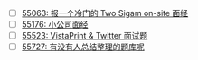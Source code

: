 - [ ] [55063: 报一个冷门的 Two Sigam on-site 面经](http://instant.1point3acres.com/thread/55063)
- [ ] [55176: 小公司面经](http://instant.1point3acres.com/thread/55176)
- [ ] [55523: VistaPrint &amp; Twitter 面试题](http://instant.1point3acres.com/thread/55523)
- [ ] [55727: 有没有人总结整理的题库呢](http://instant.1point3acres.com/thread/55727)
